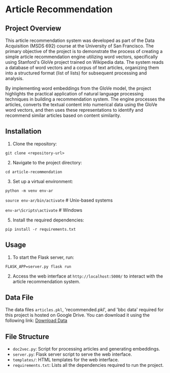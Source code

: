 # Article Recommendation

## Project Overview
This article recommendation system was developed as part of the Data Acquisition (MSDS 692) course at the University of San Francisco. The primary objective of the project is to demonstrate the process of creating a simple article recommendation engine utilizing word vectors, specifically using Stanford's GloVe project trained on Wikipedia data. The system reads a database of word vectors and a corpus of text articles, organizing them into a structured format (list of lists) for subsequent processing and analysis.

By implementing word embeddings from the GloVe model, the project highlights the practical application of natural language processing techniques in building a recommendation system. The engine processes the articles, converts the textual content into numerical data using the GloVe word vectors, and then uses these representations to identify and recommend similar articles based on content similarity.

## Installation
1. Clone the repository:

`git clone <repository-url>`

2. Navigate to the project directory:

`cd article-recommendation`

3. Set up a virtual environment:

`python -m venv env-ar`

`source env-ar/bin/activate` # Unix-based systems

`env-ar\Scripts\activate` # Windows

5. Install the required dependencies:

`pip install -r requirements.txt`

## Usage
1. To start the Flask server, run:

`FLASK_APP=server.py flask run`

2. Access the web interface at `http://localhost:5000/` to interact with the article recommendation system.
## Data File
The data files `articles.pkl`, 'recommended.pkl', and 'bbc data' required for this project is hosted on Google Drive. You can download it using the following link:
[Download Data](https://drive.google.com/drive/folders/1P28c0FOZz4PSHPSJ7JqwLCVBD7Jw2mmU?usp=sharing)

## File Structure
- `doc2vec.py`: Script for processing articles and generating embeddings.
- `server.py`: Flask server script to serve the web interface.
- `templates/`: HTML templates for the web interface.
- `requirements.txt`: Lists all the dependencies required to run the project.

